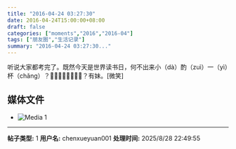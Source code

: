 ```yaml
---
title: "2016-04-24 03:27:30"
date: 2016-04-24T15:00:00+08:00
draft: false
categories: ["moments","2016","2016-04"]
tags: ["朋友圈","生活记录"]
summary: "2016-04-24 03:27:30..."
---
```


听说大家都考完了。既然今天是世界读书日，何不出来小（dà）酌（zuì）一（yì）杯（chǎng）？🙋🏻🙋🏻🙋🏻🙋🏻？有妹。[微笑]

## 媒体文件

- ![Media 1](/Moments/photos/2016-04-24/201604240327300.jpg)

---

**帖子类型:** 1
**用户名:** chenxueyuan001
**处理时间:** 2025/8/28 22:49:55